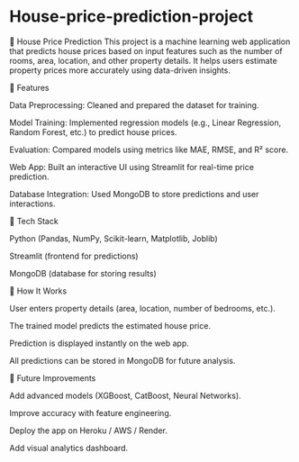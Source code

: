 # House-price-prediction-project
🏡 House Price Prediction  This project is a machine learning web application that predicts house prices based on input features such as the number of rooms, area, location, and other property details. It helps users estimate property prices more accurately using data-driven insights.

🔹 Features

Data Preprocessing: Cleaned and prepared the dataset for training.

Model Training: Implemented regression models (e.g., Linear Regression, Random Forest, etc.) to predict house prices.

Evaluation: Compared models using metrics like MAE, RMSE, and R² score.

Web App: Built an interactive UI using Streamlit for real-time price prediction.

Database Integration: Used MongoDB to store predictions and user interactions.

🔹 Tech Stack

Python (Pandas, NumPy, Scikit-learn, Matplotlib, Joblib)

Streamlit (frontend for predictions)

MongoDB (database for storing results)

🔹 How It Works

User enters property details (area, location, number of bedrooms, etc.).

The trained model predicts the estimated house price.

Prediction is displayed instantly on the web app.

All predictions can be stored in MongoDB for future analysis.

🔹 Future Improvements

Add advanced models (XGBoost, CatBoost, Neural Networks).

Improve accuracy with feature engineering.

Deploy the app on Heroku / AWS / Render.

Add visual analytics dashboard.
